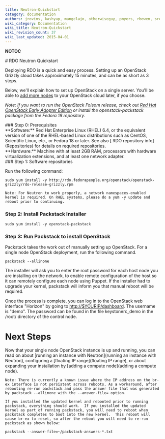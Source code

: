 ```yaml
---
title: Neutron-Quickstart
category: documentation
authors: jrovins, kashyap, mangelajo, otherwiseguy, pmyers, rbowen, sross
wiki_category: Documentation
wiki_title: Neutron-Quickstart
wiki_revision_count: 37
wiki_last_updated: 2015-04-01
---
```


__NOTOC__

<div class="bg-boxes bg-boxes-single">
<div class="row">
<div class="offset3 span8">
# RDO Neutron Quickstart

Deploying RDO is a quick and easy process. Setting up an OpenStack Grizzly cloud takes approximately 15 minutes, and can be as short as 3 steps.

Below, we'll explain how to set up OpenStack on a single server. You'll be able to [add more nodes](Adding_a_compute_node) to your OpenStack cloud later, if you choose.

*Note: If you want to run the OpenStack Folsom release, check out [Red Hat OpenStack Early Adopter Edition](//redhat.com/openstack) or install the openstack-packstack package from the Fedora 18 repository.*

</div>
</div>
<div class="row">
<div class="offset3 span8 pull-s">
### Step 0: Prerequisites

<div class="row">
<div class="span4">
**Software:** Red Hat Enterprise Linux (RHEL) 6.4, or the equivalent version of one of the RHEL-based Linux distributions such as CentOS, Scientific Linux, etc., or Fedora 18 or later. See also [ RDO repository info](Repositories) for details on required repositories.

</div>
<div class="span4">
**Hardware:** Machine with at least 2GB RAM, processors with hardware virtualization extensions, and at least one network adapter.

</div>
</div>
### Step 1: Software repositories

Run the following command:

    sudo yum install -y http://rdo.fedorapeople.org/openstack/openstack-grizzly/rdo-release-grizzly.rpm

    Note: For Neutron to work properly, a network namespaces-enabled kernel is required. On RHEL systems, please do a yum -y update and reboot prior to continuing.

### Step 2: Install Packstack Installer

    sudo yum install -y openstack-packstack

### Step 3: Run Packstack to install OpenStack

Packstack takes the work out of manually setting up OpenStack. For a single node OpenStack deployment, run the following command.

    packstack --allinone

The installer will ask you to enter the root password for each host node you are installing on the network, to enable remote configuration of the host so it can remotely configure each node using Puppet. If the installer had to upgrade your kernel, packstack will inform you that manual reboot will be required.

Once the process is complete, you can log in to the OpenStack web interface "Horizon" by going to <http://$YOURIP/dashboard>. The username is "demo". The password can be found in the file keystonerc_demo in the /root/ directory of the control node.

# Next Steps

Now that your single node OpenStack instance is up and running, you can read on about [running an instance with Neutron](running an instance with Neutron), configuring a [floating IP range](floating IP range), or about expanding your installation by [adding a compute node](adding a compute node).

    Note: There is currently a known issue where the IP address on the br-ex interface is not persistent across reboots. As a workaround, after rebooting re-run packstack and pass the answer file that was generated by packstack --allinone with the --answer-file= option.  

    If you installed the updated kernel and rebooted prior to running packstack, everything should work.  If you installed the updated kernel as part of running packstack, you will need to reboot when packstack completes to boot into the new kernel.  This reboot will cause br-ex to reset, so after the reboot you will need to re-run packstack as shown below: 

    packstack --answer-file=~/packstack-answers-*.txt

<div class="row">
<div class="offset2 span8">
</div>
</div>
<Category:Documentation>
